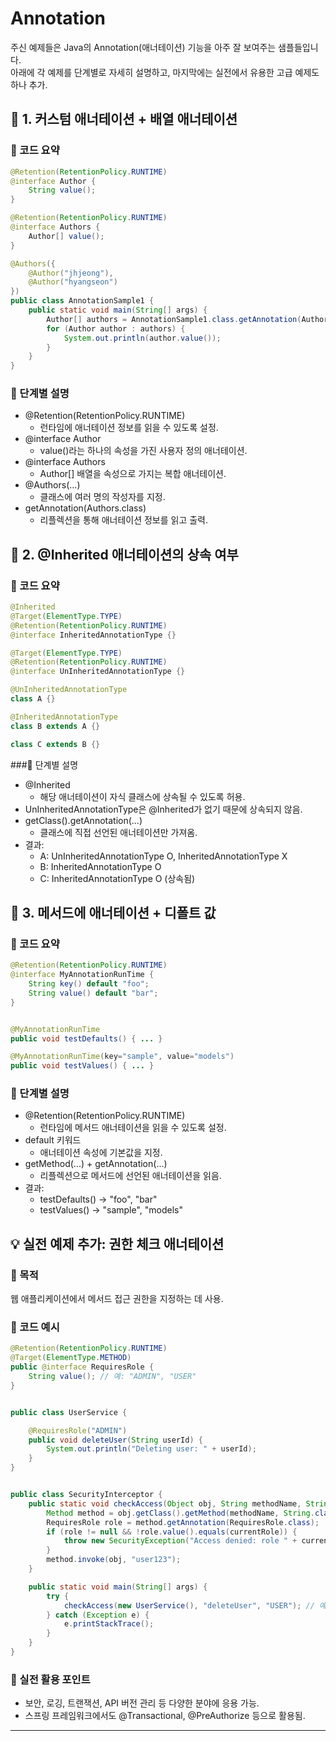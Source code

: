 # Annotation
주신 예제들은 Java의 Annotation(애너테이션) 기능을 아주 잘 보여주는 샘플들입니다.  
아래에 각 예제를 단계별로 자세히 설명하고, 마지막에는 실전에서 유용한 고급 예제도 하나 추가.

## 📘 1. 커스텀 애너테이션 + 배열 애너테이션
### 🔹 코드 요약
```java
@Retention(RetentionPolicy.RUNTIME)
@interface Author {
    String value();
}

@Retention(RetentionPolicy.RUNTIME)
@interface Authors {
    Author[] value();
}

@Authors({
    @Author("jhjeong"),
    @Author("hyangseon")
})
public class AnnotationSample1 {
    public static void main(String[] args) {
        Author[] authors = AnnotationSample1.class.getAnnotation(Authors.class).value();
        for (Author author : authors) {
            System.out.println(author.value());
        }
    }
}
```

### 🔹 단계별 설명
- @Retention(RetentionPolicy.RUNTIME)
    - 런타임에 애너테이션 정보를 읽을 수 있도록 설정.
- @interface Author
    - value()라는 하나의 속성을 가진 사용자 정의 애너테이션.
- @interface Authors
    - Author[] 배열을 속성으로 가지는 복합 애너테이션.
- @Authors(...)
    - 클래스에 여러 명의 작성자를 지정.
- getAnnotation(Authors.class)
    - 리플렉션을 통해 애너테이션 정보를 읽고 출력.

## 📘 2. @Inherited 애너테이션의 상속 여부
### 🔹 코드 요약
```java
@Inherited
@Target(ElementType.TYPE)
@Retention(RetentionPolicy.RUNTIME)
@interface InheritedAnnotationType {}

@Target(ElementType.TYPE)
@Retention(RetentionPolicy.RUNTIME)
@interface UnInheritedAnnotationType {}

@UnInheritedAnnotationType
class A {}

@InheritedAnnotationType
class B extends A {}

class C extends B {}
```

###🔹 단계별 설명
- @Inherited
    - 해당 애너테이션이 자식 클래스에 상속될 수 있도록 허용.
- UnInheritedAnnotationType은 @Inherited가 없기 때문에 상속되지 않음.
- getClass().getAnnotation(...)
    - 클래스에 직접 선언된 애너테이션만 가져옴.
- 결과:
    - A: UnInheritedAnnotationType O, InheritedAnnotationType X
    - B: InheritedAnnotationType O
    - C: InheritedAnnotationType O (상속됨)

## 📘 3. 메서드에 애너테이션 + 디폴트 값
### 🔹 코드 요약
```java
@Retention(RetentionPolicy.RUNTIME)
@interface MyAnnotationRunTime {
    String key() default "foo";
    String value() default "bar";
}


@MyAnnotationRunTime
public void testDefaults() { ... }

@MyAnnotationRunTime(key="sample", value="models")
public void testValues() { ... }
```

### 🔹 단계별 설명
- @Retention(RetentionPolicy.RUNTIME)
    - 런타임에 메서드 애너테이션을 읽을 수 있도록 설정.
- default 키워드
    - 애너테이션 속성에 기본값을 지정.
- getMethod(...) + getAnnotation(...)
    - 리플렉션으로 메서드에 선언된 애너테이션을 읽음.
- 결과:
    - testDefaults() → "foo", "bar"
    - testValues() → "sample", "models"

## 💡 실전 예제 추가: 권한 체크 애너테이션
### 🔹 목적
웹 애플리케이션에서 메서드 접근 권한을 지정하는 데 사용.
### 🔹 코드 예시
```java
@Retention(RetentionPolicy.RUNTIME)
@Target(ElementType.METHOD)
public @interface RequiresRole {
    String value(); // 예: "ADMIN", "USER"
}


public class UserService {

    @RequiresRole("ADMIN")
    public void deleteUser(String userId) {
        System.out.println("Deleting user: " + userId);
    }
}


public class SecurityInterceptor {
    public static void checkAccess(Object obj, String methodName, String currentRole) throws Exception {
        Method method = obj.getClass().getMethod(methodName, String.class);
        RequiresRole role = method.getAnnotation(RequiresRole.class);
        if (role != null && !role.value().equals(currentRole)) {
            throw new SecurityException("Access denied: role " + currentRole + " insufficient");
        }
        method.invoke(obj, "user123");
    }

    public static void main(String[] args) {
        try {
            checkAccess(new UserService(), "deleteUser", "USER"); // 예외 발생
        } catch (Exception e) {
            e.printStackTrace();
        }
    }
}
```

### 🔹 실전 활용 포인트
- 보안, 로깅, 트랜잭션, API 버전 관리 등 다양한 분야에 응용 가능.
- 스프링 프레임워크에서도 @Transactional, @PreAuthorize 등으로 활용됨.

---

